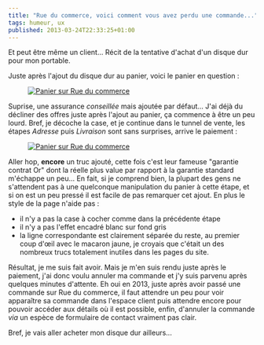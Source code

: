 ```yaml
---
title: "Rue du commerce, voici comment vous avez perdu une commande..."
tags: humeur, ux
published: 2013-03-24T22:33:25+01:00
---
```


Et peut être même un client... Récit de la tentative d'achat d'un disque dur
pour mon portable.

Juste après l'ajout du disque dur au panier, voici le panier en question&nbsp;:

<figure class="object-center"><a href="/images/rue-du-commerce-panier.png"><img
src="/images/660x/rue-du-commerce-panier.png" alt="Panier sur Rue du
commerce"></a></figure>

Suprise, une assurance *conseillée* mais ajoutée par défaut... J'ai déjà du
décliner des offres juste après l'ajout au panier, ça commence à être un peu
lourd. Bref, je décoche la case, et je continue dans le tunnel de vente, les
étapes *Adresse* puis *Livraison* sont sans surprises, arrive le paiement&nbsp;:

<figure class="object-center"><a href="/images/rue-du-commerce-paiement.png"><img
src="/images/660x/rue-du-commerce-paiement.png" alt="Panier sur Rue du
commerce"></a></figure>

Aller hop, **encore** un truc ajouté, cette fois c'est leur fameuse "garantie
contrat Or" dont la réelle plus value par rapport à la garantie standard
m'échappe un peu... En fait, si je comprend bien, la plupart des gens ne
s'attendent pas à une quelconque manipulation du panier à cette étape, et si on
est un peu pressé il est facile de pas remarquer cet ajout. En plus le style de
la page n'aide pas&nbsp;:

* il n'y a pas la case à cocher comme dans la précédente étape
* il n'y a pas l'effet encadré blanc sur fond gris
* la ligne correspondante est clairement séparée du reste, au premier coup
  d'œil avec le macaron jaune, je croyais que c'était un des nombreux trucs
  totalement inutiles dans les pages du site.

Résultat, je me suis fait avoir. Mais je m'en suis rendu juste après le paiement,
j'ai donc voulu annuler ma commande et j'y suis parvenu après quelques minutes
d'attente. Eh oui en 2013, juste après avoir passé une commande sur Rue du
commerce, il faut attendre un peu pour voir apparaître sa commande dans l'espace
client puis attendre encore pour pouvoir accéder aux détails où il est possible,
enfin, d'annuler la commande *via* un espèce de formulaire de contact vraiment
pas clair.

Bref, je vais aller acheter mon disque dur ailleurs...
